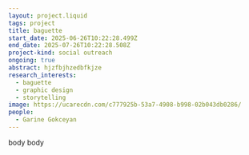 ```yaml
---
layout: project.liquid
tags: project
title: baguette
start_date: 2025-06-26T10:22:28.499Z
end_date: 2025-07-26T10:22:28.508Z
project-kind: social outreach
ongoing: true
abstract: hjzfbjhzedbfkjze
research_interests:
  - baguette
  - graphic design
  - storytelling
image: https://ucarecdn.com/c777925b-53a7-4908-b998-02b043db0286/
people:
  - Garine Gokceyan
---
```

body body